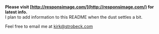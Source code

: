 **Please visit [http://responsimage.com/](http://responsimage.com/) for latest info.**  
I plan to add information to this README when the dust settles a bit.

Feel free to email me at [kirk@strobeck.com](mailto:kirk@strobeck.com)